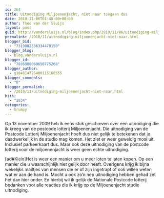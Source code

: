 ```yaml
---
id: 264
title: Uitnodiging Miljoenenjacht, niet naar toegaan dus
date: 2010-11-06T01:48:00+00:00
author: Theo van der Sluijs
layout: post
guid: http://vandersluijs.nl/blog/index.php/2010/11/06/uitnodiging-miljoenenjacht-niet-naar/
permalink: /2010/11/uitnodiging-miljoenenjacht-niet-naar.html
blogger_bid:
  - "7319082336334478150"
blogger_blog:
  - blog.vandersluijs.nl
blogger_id:
  - "7036908069650775268"
blogger_author:
  - g104814725400115166555
blogger_comments:
  - "0"
blogger_permalink:
  - /2010/11/uitnodiging-miljoenenjacht-niet-naar.html
hits:
  - "1034"
categories:
  - Grumpy
---
```

Op 13 november 2009 heb ik eens stuk geschreven over een uitnodiging die ik kreeg van de postcode lotterij Miljoenenjacht. Die uitnodiging van de Postcode Lotterij Miljoenenjacht hoeft dus niet gelijk te betekenen dat je daadwerkelijk in de studio mag komen. Het ziet er weer geweldig mooi uit. Inclusief parkeerkaart dus. Maar ook deze uitnodiging van de postcode lotterij voor de miljoenenjacht is weer geen echte uitnodiging. 

[ad#Klein]Het is weer een manier om u meer loten te laten kopen. Op een manier die u waarschijnlijk niet gelijk door heeft. Overigens krijg ik bijna wekelijks mailtjes van mensen die er of zijn ingetrapt of ook willen weten wat er aan de hand is. Mocht u ook zo’n nep uitnodiging hebben gehad zet het dan hier onder. En hierbij wil ik gelijk de Nationale Postcode lotterij bedanken voor alle reacties die ik krijg op de Miljoenenjacht studio uitnodiging.